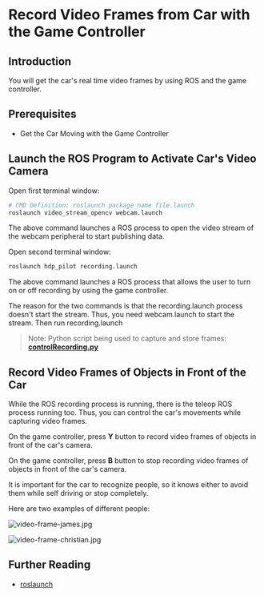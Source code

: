 # Record Video Frames from Car with the Game Controller

## Introduction

You will get the car's real time video frames by using ROS and the game controller.

## Prerequisites

- Get the Car Moving with the Game Controller

## Launch the ROS Program to Activate Car's Video Camera

Open first terminal window:

~~~bash
# CMD Definition: roslaunch package_name file.launch
roslaunch video_stream_opencv webcam.launch
~~~

The above command launches a ROS process to open the video stream of the webcam peripheral to start publishing data.

Open second terminal window:

~~~bash
roslaunch hdp_pilot recording.launch
~~~

The above command launches a ROS process that allows the user to turn on or off recording by using the game controller.

The reason for the two commands is that the recording.launch process doesn't start the stream. Thus, you need webcam.launch to start the stream. Then run recording.launch

> Note: Python script being used to capture and store frames: **[controlRecording.py](https://gitlab.com/saumitra_bg/hdp-pilot/blob/master/hdp_pilot/scripts/controlRecording.py)**

## Record Video Frames of Objects in Front of the Car

While the ROS recording process is running, there is the teleop ROS process running too. Thus, you can control the car's movements while capturing video frames.

On the game controller, press **Y** button to record video frames of objects in front of the car's camera.

On the game controller, press **B** button to stop recording video frames of objects in front of the car's camera.

It is important for the car to recognize people, so it knows either to avoid them while self driving or stop completely.

Here are two examples of different people:

![video-frame-james.jpg](video-frame-james.jpg)

![video-frame-christian.jpg](video-frame-christian.jpg)

## Further Reading

- [roslaunch](http://wiki.ros.org/roslaunch)
